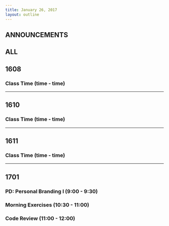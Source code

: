 ```yaml
---
title: January 26, 2017
layout: outline
---
```


## ANNOUNCEMENTS

## ALL

## 1608

### Class Time (time - time)

***

## 1610

### Class Time (time - time)

***

## 1611

### Class Time (time - time)

***

## 1701

### PD: Personal Branding I (9:00 - 9:30)

### Morning Exercises (10:30 - 11:00)

### Code Review (11:00 - 12:00)
